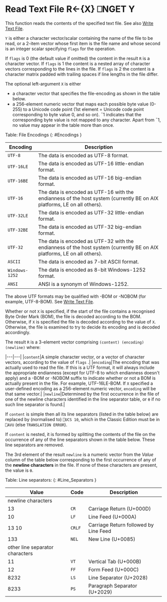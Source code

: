 <!-- Hidden search keywords -->
<div style="display: none;">
  ⎕NGET NGET
</div>






<h1 class="heading"><span class="name">Read Text File</span> <span class="command">R←{X} ⎕NGET Y</span></h1>



This function reads the contents of the specified text file. See also [Write Text File](nput.md).


`Y` is either a character vector/scalar containing the name of the file to be read, or a 2-item vector whose first item is the file name and whose second is an integer scalar specifying `flags` for the operation.


If `flags` is 0 (the default value if omitted) the content in the result `R` is a character vector. If `flags` is 1 the content is a nested array of character vectors corresponding to the lines in the file. If `flags` is 2 the content is a character matrix padded with trailing spaces if line lengths in the file differ.





The optional left-argument `X` is either

- a character vector that specifies the file-encoding as shown in the table below.
- a 256-element numeric vector that maps each possible byte value (0-255) to a  Unicode code point (1st element = Unicode code point corresponding to byte value 0, and so on). ¯1 indicates that the corresponding byte value is not mapped to any character. Apart from ¯1, no value may appear in the table more than once.



Table: File Encodings {: #Encodings }


|Encoding      |Description                                                                                                            |
|--------------|-----------------------------------------------------------------------------------------------------------------------|
|`UTF-8`       |The data is encoded as UTF-8 format.                                                                                   |
|`UTF-16LE`    |The data is encoded as UTF-16 little-endian format.                                                                    |
|`UTF-16BE`    |The data is encoded as UTF-16 big-endian format.                                                                       |
|`UTF-16`      |The data is encoded as UTF-16 with the endianness of the host system (currently BE on AIX platforms, LE on all others).|
|`UTF-32LE`    |The data is encoded as UTF-32 little-endian format.                                                                    |
|`UTF-32BE`    |The data is encoded as UTF-32 big-endian format.                                                                       |
|`UTF-32`      |The data is encoded as UTF-32 with the endianness of the host system (currently BE on AIX platforms, LE on all others).|
|`ASCII`       |The data is encoded as 7-bit ASCII format.                                                                             |
|`Windows-1252`|The data is encoded as 8-bit Windows-1252 format.                                                                      |
|`ANSI`        |ANSI is a synonym of Windows-1252.                                                                                     |



The above UTF formats may be qualified with -BOM or -NOBOM (for example, UTF-8-BOM). See [Write Text File](nput.md).


Whether or not `X` is specified, if the start of the file contains a recognised   Byte Order Mark (BOM), the file is decoded according to the BOM. Otherwise, if `X` is specified the file is decoded according to the value of `X`. Otherwise, the file is examined to try to decide its encoding and is decoded accordingly.



The result `R` is a 3-element vector comprising `(content) (encoding) (newline)`  where:


|---|---|
|`content`|A simple character vector, or a vector of character vectors, according to the value of `flags` .|
|`encoding`|The encoding that was actually used to read the file. If this is a UTF format, it will always include the appropriate endianness (except for UTF-8 to which endianness doesn't apply) and a -BOM or -NOBOM suffix to indicate whether or not a BOM is actually present in the file. For example, UTF-16LE-BOM. If `X` specified a user-defined encoding as a 256-element numeric vector, `encoding` will be that same vector.|
|`newline`|Determined by the first occurrence in the file of one of the newline characters identified in the line separator table, or `⍬` if no such line separator is found.|



If `content` is simple then all its line separators (listed in the table below) are replaced by (normalised to) `⎕UCS 10`, which in the Classic Edition must be in `⎕AVU` (else `TRANSLATION ERROR`).


If `content` is nested, it is formed by splitting the contents of the file on the occurrence of any of the line separators  shown in the table below. These line separators are  removed.


The 3rd element of the result `newline` is a numeric vector from the *Value* column of the table below corresponding to the first occurrence of any of the **newline characters** in the file. If none of these characters are present, the value is `⍬`.



Table: Line separators: {: #Line_Separators }


|Value                          |Code  |Description                          |
|-------------------------------|------|-------------------------------------|
|newline characters                                                        |||
|13                             |`CR`  |Carriage Return (U+000D)             |
|10                             |`LF`  |Line Feed (U+000A)                   |
|13 10                          |`CRLF`|Carriage Return followed by Line Feed|
|133                            |`NEL` |New Line (U+0085)                    |
|other line separator characters                                           |||
|11                             |`VT`  |Vertical Tab (U+000B)                |
|12                             |`FF`  |Form Feed (U+000C)                   |
|8232                           |`LS`  |Line Separator (U+2028)              |
|8233                           |`PS`  |Paragraph Separator (U+2029)         |



